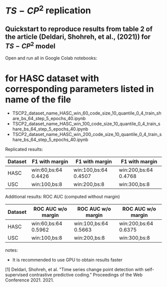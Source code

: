 # $TS-CP^2$ replication

## Quickstart to reproduce results from table 2 of the article (Deldari, Shohreh, et al., (2021)) for $TS-CP^2$ model
Open and run all in Google Colab notebooks:

# for HASC dataset with corresponding parameters listed in name of the file
- TSCP2_dataset_name_HASC_win_60_code_size_10_quantile_0_4_train_share_bs_64_step_5_epochs_40.ipynb
- TSCP2_dataset_name_HASC_win_100_code_size_10_quantile_0_4_train_share_bs_64_step_5_epochs_40.ipynb
- TSCP2_dataset_name_HASC_win_200_code_size_10_quantile_0_4_train_share_bs_64_step_5_epochs_40.ipynb



Replicated results:

| Dataset     | F1 with margin        |     F1 with margin   |     F1 with margin   |
| ----------- | ----------------------|----------------------|----------------------|
| HASC        | win:60,bs:64    0.4426|win:100,bs:64   0.4507|win:200,bs:64   0.4768|
| USC         | win:100,bs:8          |win:200,bs:8          |win:300,bs:8          |

Additional results: ROC AUC (computed without margin)

| Dataset     | ROC AUC  w/o margin   |ROC AUC  w/o margin   |ROC AUC  w/o margin   |
| ----------- | ----------------------|----------------------|----------------------|
| HASC        | win:60,bs:64    0.5962|win:100,bs:64   0.5663|win:200,bs:64   0.6375|
| USC         | win:100,bs:8          |win:200,bs:8          |win:300,bs:8          |



notes:
- It is recommended to use GPU to obtain results faster





[1] Deldari, Shohreh, et al. "Time series change point detection with self-supervised contrastive predictive coding." Proceedings of the Web Conference 2021. 2021.
